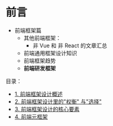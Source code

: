 
# 前言


- 前端框架篇
	- 其他前端框架：
		- 非 Vue 和 非 React 的文章汇总
	- 前端通用框架设计知识
	- 前端框架趋势
	- **前端研发框架**

目录：
- [1. 前端框架设计概述](/post/HCDTC1Yl.html)
- [2. 前端框架设计里的"权衡" 与"选择"](/post/bcotaxFL.html)
- [3.  前端框架设计的核心要素](/post/ZrNK6v3L.html)
- [4. 前端元框架](/post/NwAAF4vr.html)